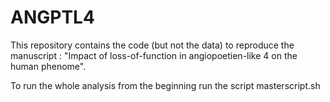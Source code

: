 # ANGPTL4
This repository contains the code (but not the data) to reproduce the manuscript : "Impact of loss-of-function in angiopoetien-like 4 on the human phenome". 

To run the whole analysis from the beginning run the script masterscript.sh
